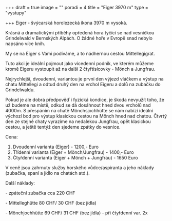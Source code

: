 +++
draft = true
image = ""
poradi = 4
title = "Eiger 3970 m"
type = "vystupy"

+++
Eiger - švýcarská horolezecká ikona 3970 m vysoká.

Krásná a dramatickými příběhy opředená hora tyčící se nad vesničkou Grindelwald v Bernských Alpách. O žádné hoře v Evropě snad nebylo napsáno více knih.

My se na Eiger s Vámi podíváme, a to nádhernou cestou Mittellegigrat.

Tuto akci je ideální pojmout jako vícedenní podnik, ve kterém můžeme kromě Eigeru vystoupit až na další 2 čtyřtisícovky - Mönch a Jungfrau.

Nejrychlejší, dvoudenní, variantou je první den výjezd vláčkem a výstup na chatu Mittellegi a odtud druhý den na vrchol Eigeru a dolů na zubačku do Grindelwaldu.

Pokud je ale dobrá předpověď i fyzická kondice, je škoda nevyužít toho, že už budeme na místě, odkud se dá dosáhnout hned dvou vrcholů nad 4000m. S přespáním na chatě Mönchsjochhütte se nám nabízí ideální výchozí bod pro výstup klasickou cestou na Mönch hned nad chatou. Čtvrtý den ze stejné chaty vyrazíme na nedalekou Jungfrau, opět klasickou cestou, a ještě tentýž den sjedeme zpátky do vesnice.

Cena: 

1. Dvoudenní varianta (Eiger) - 1200,- Euro
2. Třídenní varianta (Eiger + Mönch/Jungfrau) - 1400,- Euro
3. Čtyřdenní varianta (Eiger + Mönch + Jungfrau) - 1650 Euro

V ceně jsou zahrnuty služby horského vůdce/aspiranta a jeho náklady (zubačka, spaní a jídlo na chatách atd.).

Další náklady: 

\- zpáteční zubačka cca 220 CHF

\- Mittelleghütte 80 CHF/ 30 CHF (bez jídla)

\- Mönchjochhütte 69 CHF/ 31 CHF (bez jídla) - při čtyřdenní var. 2x